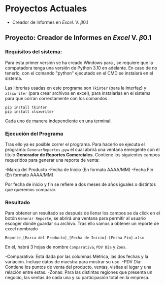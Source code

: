 # Proyectos Actuales

- Creador de Informes en *Excel*. V. $\beta 0.1$

## Proyecto: Creador de Informes en *Excel* V. $\beta 0.1$

### Requisitos del sistema:
Para esta primer versión se ha creado Windows para , se requiere que la computadora tenga una versión de Python 3.10 en adelante.
En caso de no tenerlo, con el comando "python" ejecutado en el CMD se instalará en el sistema.

Las librerías usadas en este programa son `Tkinter` (para la interfaz) y `xlsxwriter` (para crear archivos en excel), para instalarlas en el sistema para que corran correctamente con los comandos :

```
pip install tkinter
pip install xlsxwriter
```

Cada uno de manera independiente en una terminal. 

### Ejecución del Programa
Tras ello ya es posible correr el programa. Para hacerlo se ejecuta el programa: `GenerarReportes.pyw` el cual abrirá una ventana emergente con el título **Generador de Reportes Comerciales**. 
Contiene los siguientes campos requeridos para generar una reporte de venta:

-Marca del Producto
-Fecha de Inicio (En formato AAAA/MM)
-Fecha Fin (En formato AAAA/MM)

Por fecha de inicio y fin se refiere a dos meses de años iguales o distintos que queremos comparar.

### Resultado
Para obtener un resultado se después de llenar los campos se da click en el botón `Generar Reporte`, se abrirá una ventana para permitir al usuario escoger dónde guardar su archivo. Tras ello vamos a obtener un reporte de excel nombrado
```
Reporte_[Marca del Producto]_[Fecha de Inicio]-[Fecha Fin].xlsx
```
En él, habrá 3 hojas de nombre `Comparativa`, `PDV Día` y `Zona`. 

-Comparativa: Está dada por las columnas Métrica, las dos fechas y la variación. Incluye datos de muestra para mostrar su uso. 
-PDV Día: Contiene los puntos de venta del producto, ventas, visitas al lugar y una relación entre estas.
-Zonas: Para las distintas regiones que presenta un negocio, las ventas de cada una y su participación total en la empresa.

